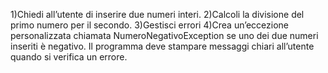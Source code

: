 1)Chiedi all’utente di inserire due numeri interi.
2)Calcoli la divisione del primo numero per il secondo.
3)Gestisci errori
4)Crea un’eccezione personalizzata chiamata NumeroNegativoException se uno dei due numeri inseriti è negativo.
Il programma deve stampare messaggi chiari all’utente quando si verifica un errore.
